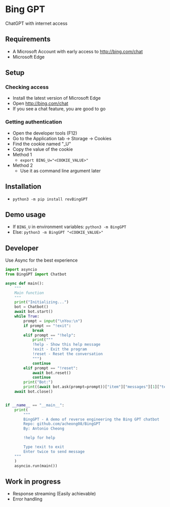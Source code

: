 # Bing GPT
ChatGPT with internet access

## Requirements
- A Microsoft Account with early access to http://bing.com/chat
- Microsoft Edge

## Setup
### Checking access
- Install the latest version of Microsoft Edge
- Open http://bing.com/chat
- If you see a chat feature, you are good to go

### Getting authentication
- Open the developer tools (F12)
- Go to the Application tab → Storage → Cookies
- Find the cookie named "_U"
- Copy the value of the cookie
- Method 1
  - `export BING_U="<COOKIE_VALUE>"`
- Method 2
  - Use it as command line argument later

## Installation
- `python3 -m pip install revBingGPT`

## Demo usage
- If `BING_U` in environment variables: `python3 -m BingGPT`
- Else: `python3 -m BingGPT "<COOKIE_VALUE>"`

## Developer
Use Async for the best experience

```python
import asyncio
from BingGPT import Chatbot

async def main():
    """
    Main function
    """
    print("Initializing...")
    bot = Chatbot()
    await bot.start()
    while True:
        prompt = input("\nYou:\n")
        if prompt == "!exit":
            break
        elif prompt == "!help":
            print("""
            !help - Show this help message
            !exit - Exit the program
            !reset - Reset the conversation
            """)
            continue
        elif prompt == "!reset":
            await bot.reset()
            continue
        print("Bot:")
        print((await bot.ask(prompt=prompt))["item"]["messages"][1]["text"])
    await bot.close()


if __name__ == "__main__":
    print(
        """
        BingGPT - A demo of reverse engineering the Bing GPT chatbot
        Repo: github.com/acheong08/BingGPT
        By: Antonio Cheong

        !help for help

        Type !exit to exit
        Enter twice to send message
    """
    )
    asyncio.run(main())


```

## Work in progress
- Response streaming (Easily achievable)
- Error handling
